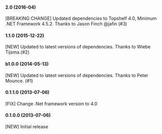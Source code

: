 #### 2.0 (2016-04)

 [BREAKING CHANGE] Updated dependencies to Topshelf 4.0, Minimum .NET Framework 4.5.2. Thanks to Jason Finch @jafin (#3)

#### 1.1.0 (2015-12-22)

 [NEW] Updated to latest versions of dependencies. Thanks to Wiebe Tijsma.(#2)

#### b1.0.0 (2014-05-13)
 [NEW] Updated to latest versions of dependencies. Thanks to Peter Mounce. (#1) 

#### 0.1.1.0 (2013-07-06)

 [FIX] Change .Net framework version to 4.0

#### 0.1.0.0 (2013-07-06)

 [NEW] Initial release
